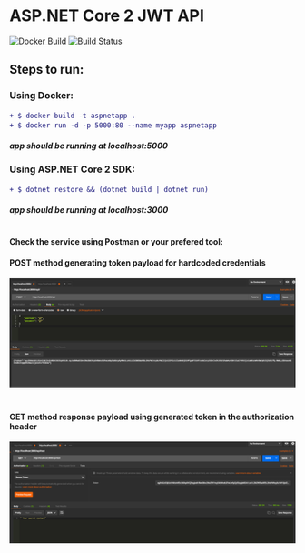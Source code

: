 # ASP.NET Core 2 JWT API
 [![Docker Build](https://img.shields.io/docker/build/pierrezemb/gostatic.svg?style=plastic)](https://hub.docker.com/r/gfreire)
 [![Build Status](https://travis-ci.org/PierreZ/goStatic.svg?branch=master)](https://travis-ci.org) 
## Steps to run:
### Using Docker:
```diff
+ $ docker build -t aspnetapp .
+ $ docker run -d -p 5000:80 --name myapp aspnetapp
 ```
 ##### app should be running at localhost:5000

### Using ASP.NET Core 2 SDK:

```diff
+ $ dotnet restore && (dotnet build | dotnet run)
```
##### app should be running at localhost:3000
#
#### Check the service using Postman or your prefered tool:

#### POST method generating token payload for hardcoded credentials
![Screenshot](POST.png)
#
#### GET method response payload using generated token in the authorization header
![Screenshot](GET.png)

